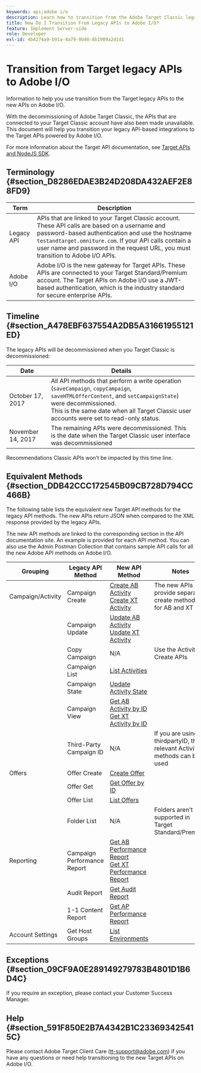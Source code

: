 ```yaml
---
keywords: api;adobe i/o
description: Learn how to transition from the Adobe Target Classic legacy APIs to the new APIs on Adobe I/O.
title: How Do I Transition From Legacy APIs to Adobe I/O?
feature: Implement Server-side
role: Developer
exl-id: 4b4274a9-b91a-4a79-9b40-8b1909a2d1d1
---
```

# Transition from Target legacy APIs to Adobe I/O

Information to help you use transition from the Target legacy APIs to the new APIs on Adobe I/O.

With the decommissioning of Adobe Target Classic, the APIs that are connected to your Target Classic account have also been made unavailable. This document will help you transition your legacy API-based integrations to the Target APIs powered by Adobe I/O.

For more information about the Target API documentation, see [Target APIs and NodeJS SDK](/help/c-implementing-target/c-api-and-sdk-overview/api-and-sdk-overview.md#concept_5718EC1FF2ED4436935D0BCCD7AA29A6).

## Terminology {#section_D8286EDAE3B24D208DA432AEF2E88FD9}

| Term | Description |
|--- |--- |
|Legacy API|APIs that are linked to your Target Classic account. These API calls are based on a username and password-based authentication and use the hostname `testandtarget.omniture.com`. If your API calls contain a user name and password in the request URL, you must transition to Adobe I/O APIs.|
|Adobe I/O|Adobe I/O is the new gateway for Target APIs. These APIs are connected to your Target Standard/Premium account. The Target APIs on Adobe I/O use a JWT-based authentication, which is the industry standard for secure enterprise APIs.|

## Timeline {#section_A478EBF637554A2DB5A31661955121ED}

The legacy APIs will be decommissioned when you Target Classic is decommissioned:

| Date | Details |
|--- |--- |
|October 17, 2017|All API methods that perform a write operation (`saveCampaign`, `copyCampaign`, `saveHTMLOfferContent`, and `setCampaignState`) were decommissioned.<br>This is the same date when all Target Classic user accounts were set to read-only status.|
|November 14, 2017|The remaining APIs were decommissioned. This is the date when the Target Classic user interface was decommissioned|

Recommendations Classic APIs won’t be impacted by this time line.

## Equivalent Methods {#section_DDB42CCC172545B09CB728D794CC466B}

The following table lists the equivalent new Target API methods for the legacy API methods. The new APIs return JSON when compared to the XML response provided by the legacy APIs.

The new API methods are linked to the corresponding section in the API documentation site. An example is provided for each API method. You can also use the Admin Postman Collection that contains sample API calls for all the new Adobe API methods on Adobe I/O.

| Grouping | Legacy API Method | New API Method | Notes |
|--- |--- |--- |--- |
|Campaign/Activity|Campaign Create|[Create AB Activity](http://developers.adobetarget.com/api/#create-ab-activity)<br>[Create XT Activity](http://developers.adobetarget.com/api/#create-xt-activity)|The new APIs provide separate create methods for AB and XT|
||Campaign Update|[Update AB Activity](http://developers.adobetarget.com/api/#update-ab-activity)<br>[Update XT Activity](http://developers.adobetarget.com/api/#update-xt-activity)||
||Copy Campaign|N/A|Use the Activity Create APIs|
||Campaign List|[List Activities](http://developers.adobetarget.com/api/#list-activities)||
||Campaign State|[Update Activity State](http://developers.adobetarget.com/api/#update-activity-state)||
||Campaign View|[Get AB Activity by ID](http://developers.adobetarget.com/api/#get-ab-activity-by-id)<br>[Get XT Activity by ID](http://developers.adobetarget.com/api/#get-xt-activity-by-id)||
||Third-Party Campaign ID|N/A|If you are using a thirdpartyID, the relevant Activity methods can be used|
|Offers|Offer Create|[Create Offer](http://developers.adobetarget.com/api/#create-offer)||
||Offer Get|[Get Offer by ID](http://developers.adobetarget.com/api/#get-offer-by-id)||
||Offer List|[List Offers](http://developers.adobetarget.com/api/#list-offers)||
||Folder List|N/A|Folders aren’t supported in Target Standard/Premium|
|Reporting|Campaign Performance Report|[Get AB Performance Report](http://developers.adobetarget.com/api/#get-ab-performance-report)<br>[Get XT Performance Report](http://developers.adobetarget.com/api/#get-xt-performance-report)||
||Audit Report|[Get Audit Report](http://developers.adobetarget.com/api/#get-audit-report)||
||1-1 Content Report|[Get AP Performance Report](http://developers.adobetarget.com/api/#get-ap-activity-performance-report)||
|Account Settings|Get Host Groups|[List Environments](http://developers.adobetarget.com/api/#list-environments)||

## Exceptions {#section_09CF9A0E289149279783B4801D1B6D4C}

If you require an exception, please contact your Customer Success Manager.

## Help {#section_591F850E2B7A4342B1C233693425415C}

Please contact Adobe Target Client Care (tt-support@adobe.com) if you have any questions or need help transitioning to the new Target APIs on Adobe I/O.
